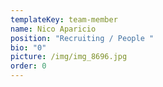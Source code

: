 ```yaml
---
templateKey: team-member
name: Nico Aparicio
position: "Recruiting / People "
bio: "0"
picture: /img/img_8696.jpg
order: 0
---
```

